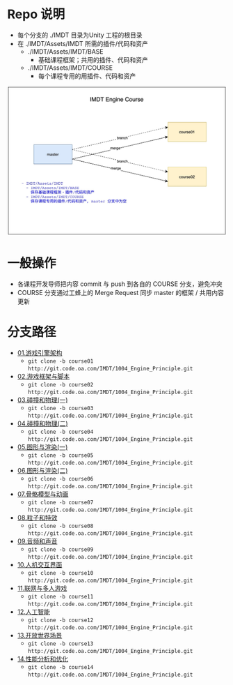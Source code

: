 # Repo 说明

- 每个分支的 ./IMDT 目录为Unity 工程的根目录
- 在 ./IMDT/Assets/IMDT 所需的插件/代码和资产
  - ./IMDT/Assets/IMDT/BASE 
    - 基础课程框架；共用的插件、代码和资产
  - ./IMDT/Assets/IMDT/COURSE 
    - 每个课程专用的用插件、代码和资产

![IMDT_GitRepo.jpn](./IMDT_GitRepo.jpg)

# 一般操作
- 各课程开发导师把内容 commit 与 push 到各自的 COURSE 分支，避免冲突
- COURSE 分支通过工蜂上的 Merge Request 同步 master 的框架 / 共用内容更新

# 分支路径
- [01.游戏引擎架构](https://git.code.oa.com/IMDT/1004_Engine_Principle/tree/course01)
  - ```git clone -b course01 http://git.code.oa.com/IMDT/1004_Engine_Principle.git```
- [02.游戏框架与脚本](https://git.code.oa.com/IMDT/1004_Engine_Principle/tree/course02)
  - ```git clone -b course02 http://git.code.oa.com/IMDT/1004_Engine_Principle.git```
- [03.碰撞和物理(一)](https://git.code.oa.com/IMDT/1004_Engine_Principle/tree/course03)
  - ```git clone -b course03 http://git.code.oa.com/IMDT/1004_Engine_Principle.git```
- [04.碰撞和物理(二)](https://git.code.oa.com/IMDT/1004_Engine_Principle/tree/course04)
  - ```git clone -b course04 http://git.code.oa.com/IMDT/1004_Engine_Principle.git```
- [05.图形与渲染(一)](https://git.code.oa.com/IMDT/1004_Engine_Principle/tree/course05)
  - ```git clone -b course05 http://git.code.oa.com/IMDT/1004_Engine_Principle.git```
- [06.图形与渲染(二)](https://git.code.oa.com/IMDT/1004_Engine_Principle/tree/course06)
  - ```git clone -b course06 http://git.code.oa.com/IMDT/1004_Engine_Principle.git```
- [07.骨骼模型与动画](https://git.code.oa.com/IMDT/1004_Engine_Principle/tree/course07)
  - ```git clone -b course07 http://git.code.oa.com/IMDT/1004_Engine_Principle.git```
- [08.粒子和特效](https://git.code.oa.com/IMDT/1004_Engine_Principle/tree/course08)
  - ```git clone -b course08 http://git.code.oa.com/IMDT/1004_Engine_Principle.git```
- [09.音频和声音](https://git.code.oa.com/IMDT/1004_Engine_Principle/tree/course09)
  - ```git clone -b course09 http://git.code.oa.com/IMDT/1004_Engine_Principle.git```
- [10.人机交互界面](https://git.code.oa.com/IMDT/1004_Engine_Principle/tree/course10)
  - ```git clone -b course10 http://git.code.oa.com/IMDT/1004_Engine_Principle.git```
- [11.联网与多人游戏](https://git.code.oa.com/IMDT/1004_Engine_Principle/tree/course11)
  - ```git clone -b course11 http://git.code.oa.com/IMDT/1004_Engine_Principle.git```
- [12.人工智能](https://git.code.oa.com/IMDT/1004_Engine_Principle/tree/course12)
  - ```git clone -b course12 http://git.code.oa.com/IMDT/1004_Engine_Principle.git```
- [13.开放世界场景](https://git.code.oa.com/IMDT/1004_Engine_Principle/tree/course13)
  - ```git clone -b course13 http://git.code.oa.com/IMDT/1004_Engine_Principle.git```
- [14.性能分析和优化](https://git.code.oa.com/IMDT/1004_Engine_Principle/tree/course14)
  - ```git clone -b course14 http://git.code.oa.com/IMDT/1004_Engine_Principle.git```